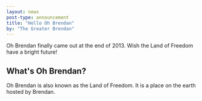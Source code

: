 ```yaml
---
layout: news
post-type: announcement
title: "Hello Oh Brendan"
by: "The Greater Brendan"
---
```


Oh Brendan finally came out at the end of 2013. Wish the Land of Freedom have a bright future!

## What's Oh Brendan?

Oh Brendan is also known as the Land of Freedom. It is a place on the earth hosted by Brendan.
